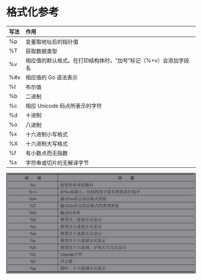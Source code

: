 # 格式化参考

| 写法 | 作用 |
| :--- | :--- |
| %p | 变量取地址后的指针值 |
| %T | 获取数据类型 |
| %v | 相应值的默认格式。在打印结构体时，“加号”标记（%+v）会添加字段名 |
| %\#v | 相应值的 Go 语法表示 |
| %t | 布尔值 |
| %b | 二进制 |
| %c | 相应 Unicode 码点所表示的字符 |
| %d | 十进制 |
| %o | 八进制 |
| %x | 十六进制小写格式 |
| %X | 十六进制大写格式 |
| %f | 有小数点而无指数 |
| %s | 字符串或切片的无解译字节 |

![](../.gitbook/assets/3061608103315_.pic.jpg)

